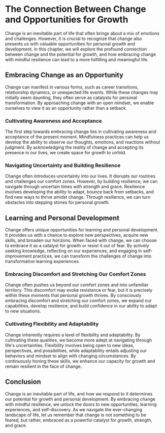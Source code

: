 # The Connection Between Change and Opportunities for Growth

Change is an inevitable part of life that often brings about a mix of emotions and challenges. However, it is crucial to recognize that change also presents us with valuable opportunities for personal growth and development. In this chapter, we will explore the profound connection between change and the potential for growth, and how embracing change with mindful resilience can lead to a more fulfilling and meaningful life.

## Embracing Change as an Opportunity

Change can manifest in various forms, such as career transitions, relationship dynamics, or unexpected life events. While these changes may initially seem daunting, they often serve as catalysts for personal transformation. By approaching change with an open mindset, we enable ourselves to view it as an opportunity rather than a setback.

### Cultivating Awareness and Acceptance

The first step towards embracing change lies in cultivating awareness and acceptance of the present moment. Mindfulness practices can help us develop the ability to observe our thoughts, emotions, and reactions without judgment. By acknowledging the reality of change and accepting its presence in our lives, we create space for growth to unfold.

### Navigating Uncertainty and Building Resilience

Change often introduces uncertainty into our lives. It disrupts our routines and challenges our comfort zones. However, by building resilience, we can navigate through uncertain times with strength and grace. Resilience involves developing the ability to adapt, bounce back from setbacks, and find new ways to thrive amidst change. Through resilience, we can turn obstacles into stepping stones for personal growth.

## Learning and Personal Development

Change offers unique opportunities for learning and personal development. It provides us with a chance to explore new perspectives, acquire new skills, and broaden our horizons. When faced with change, we can choose to embrace it as a catalyst for growth or resist it out of fear. By actively seeking knowledge, reflecting on our experiences, and engaging in self-improvement practices, we can transform the challenges of change into transformative learning experiences.

### Embracing Discomfort and Stretching Our Comfort Zones

Change often pushes us beyond our comfort zones and into unfamiliar territory. This discomfort may evoke resistance or fear, but it is precisely within these moments that personal growth thrives. By consciously embracing discomfort and stretching our comfort zones, we expand our capabilities, develop resilience, and build confidence in our ability to adapt to new situations.

### Cultivating Flexibility and Adaptability

Change inherently requires a level of flexibility and adaptability. By cultivating these qualities, we become more adept at navigating through life's uncertainties. Flexibility involves being open to new ideas, perspectives, and possibilities, while adaptability entails adjusting our behaviors and mindset to align with changing circumstances. By continuously honing these skills, we enhance our capacity for growth and remain resilient in the face of change.

## Conclusion

Change is an inevitable part of life, and how we respond to it determines our potential for growth and personal development. By embracing change with mindful resilience, we unlock the doors to new opportunities, learning experiences, and self-discovery. As we navigate the ever-changing landscape of life, let us remember that change is not something to be feared, but rather, embraced as a powerful catalyst for growth, strength, and grace.
